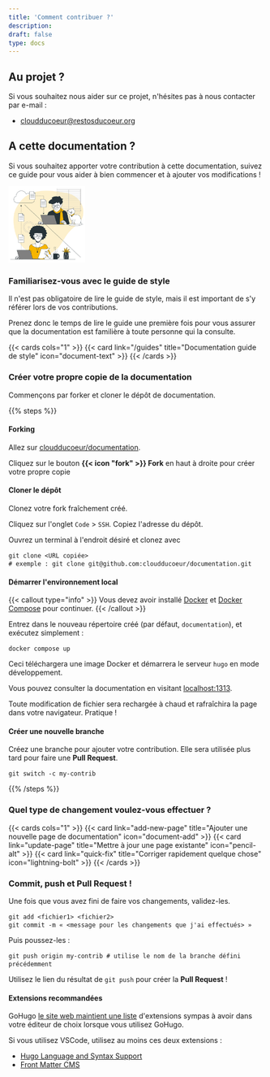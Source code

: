 ```yaml
---
title: 'Comment contribuer ?'
description:
draft: false
type: docs
---
```


## Au projet ?

Si vous souhaitez nous aider sur ce projet, n'hésites pas à nous contacter par e-mail :

- [cloudducoeur@restosducoeur.org](cloudducoeur@restosducoeur.org)

## A cette documentation ?

Si vous souhaitez apporter votre contribution à cette documentation, suivez ce guide pour vous aider à bien commencer et à ajouter vos modifications !

<img src="./cdc-illustration-contribuer.png" alt="Contribuer" style="width: 30%;">

### Familiarisez-vous avec le guide de style

Il n'est pas obligatoire de lire le guide de style, mais il est important de s'y référer lors de vos contributions.

Prenez donc le temps de lire le guide une première fois pour vous assurer que la documentation est familière à toute personne qui la consulte.

{{< cards cols="1" >}}
  {{< card link="/guides" title="Documentation guide de style" icon="document-text" >}}
{{< /cards >}}

### Créer votre propre copie de la documentation

Commençons par forker et cloner le dépôt de documentation.

{{% steps %}}

#### Forking

Allez sur [cloudducoeur/documentation](https://github.com/cloudducoeur/documentation).

Cliquez sur le bouton **{{< icon "fork" >}} Fork** en haut à droite pour créer votre propre copie

#### Cloner le dépôt

Clonez votre fork fraîchement créé.

Cliquez sur l'onglet `Code` > `SSH`. Copiez l'adresse du dépôt.

Ouvrez un terminal à l'endroit désiré et clonez avec

```shell
git clone <URL copiée>
# exemple : git clone git@github.com:cloudducoeur/documentation.git
```

#### Démarrer l'environnement local

{{< callout type="info" >}}
Vous devez avoir installé [Docker](https://docs.docker.com/engine/install/) et [Docker Compose](https://docs.docker.com/compose/install/) pour continuer.
{{< /callout >}}

Entrez dans le nouveau répertoire créé (par défaut, `documentation`), et exécutez simplement :

```shell
docker compose up
```

Ceci téléchargera une image Docker et démarrera le serveur `hugo` en mode développement.

Vous pouvez consulter la documentation en visitant [localhost:1313](http://localhost:1313).

Toute modification de fichier sera rechargée à chaud et rafraîchira la page dans votre navigateur. Pratique !

#### Créer une nouvelle branche

Créez une branche pour ajouter votre contribution. Elle sera utilisée plus tard pour faire une **Pull Request**.
```Shell
git switch -c my-contrib
```

{{% /steps %}}

### Quel type de changement voulez-vous effectuer ?

{{< cards cols="1" >}}
  {{< card link="add-new-page" title="Ajouter une nouvelle page de documentation" icon="document-add" >}}
  {{< card link="update-page" title="Mettre à jour une page existante" icon="pencil-alt" >}}
  {{< card link="quick-fix" title="Corriger rapidement quelque chose" icon="lightning-bolt" >}}
{{< /cards >}}

### Commit, push et Pull Request !

Une fois que vous avez fini de faire vos changements, validez-les.

```shell
git add <fichier1> <fichier2>
git commit -m « <message pour les changements que j'ai effectués> »
```

Puis poussez-les :

```shell
git push origin my-contrib # utilise le nom de la branche défini précédemment
```

Utilisez le lien du résultat de `git push` pour créer la **Pull Request** !

#### Extensions recommandées

GoHugo [le site web maintient une liste](https://gohugo.io/tools/editors/) d'extensions sympas à avoir dans votre éditeur de choix lorsque vous utilisez GoHugo.

Si vous utilisez VSCode, utilisez au moins ces deux extensions :

- [Hugo Language and Syntax Support](https://marketplace.visualstudio.com/items?itemName=budparr.language-hugo-vscode)
- [Front Matter CMS](https://marketplace.visualstudio.com/items?itemName=eliostruyf.vscode-front-matter)
